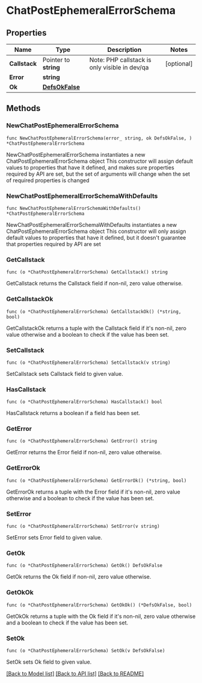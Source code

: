 # ChatPostEphemeralErrorSchema

## Properties

Name | Type | Description | Notes
------------ | ------------- | ------------- | -------------
**Callstack** | Pointer to **string** | Note: PHP callstack is only visible in dev/qa | [optional] 
**Error** | **string** |  | 
**Ok** | [**DefsOkFalse**](DefsOkFalse.md) |  | 

## Methods

### NewChatPostEphemeralErrorSchema

`func NewChatPostEphemeralErrorSchema(error_ string, ok DefsOkFalse, ) *ChatPostEphemeralErrorSchema`

NewChatPostEphemeralErrorSchema instantiates a new ChatPostEphemeralErrorSchema object
This constructor will assign default values to properties that have it defined,
and makes sure properties required by API are set, but the set of arguments
will change when the set of required properties is changed

### NewChatPostEphemeralErrorSchemaWithDefaults

`func NewChatPostEphemeralErrorSchemaWithDefaults() *ChatPostEphemeralErrorSchema`

NewChatPostEphemeralErrorSchemaWithDefaults instantiates a new ChatPostEphemeralErrorSchema object
This constructor will only assign default values to properties that have it defined,
but it doesn't guarantee that properties required by API are set

### GetCallstack

`func (o *ChatPostEphemeralErrorSchema) GetCallstack() string`

GetCallstack returns the Callstack field if non-nil, zero value otherwise.

### GetCallstackOk

`func (o *ChatPostEphemeralErrorSchema) GetCallstackOk() (*string, bool)`

GetCallstackOk returns a tuple with the Callstack field if it's non-nil, zero value otherwise
and a boolean to check if the value has been set.

### SetCallstack

`func (o *ChatPostEphemeralErrorSchema) SetCallstack(v string)`

SetCallstack sets Callstack field to given value.

### HasCallstack

`func (o *ChatPostEphemeralErrorSchema) HasCallstack() bool`

HasCallstack returns a boolean if a field has been set.

### GetError

`func (o *ChatPostEphemeralErrorSchema) GetError() string`

GetError returns the Error field if non-nil, zero value otherwise.

### GetErrorOk

`func (o *ChatPostEphemeralErrorSchema) GetErrorOk() (*string, bool)`

GetErrorOk returns a tuple with the Error field if it's non-nil, zero value otherwise
and a boolean to check if the value has been set.

### SetError

`func (o *ChatPostEphemeralErrorSchema) SetError(v string)`

SetError sets Error field to given value.


### GetOk

`func (o *ChatPostEphemeralErrorSchema) GetOk() DefsOkFalse`

GetOk returns the Ok field if non-nil, zero value otherwise.

### GetOkOk

`func (o *ChatPostEphemeralErrorSchema) GetOkOk() (*DefsOkFalse, bool)`

GetOkOk returns a tuple with the Ok field if it's non-nil, zero value otherwise
and a boolean to check if the value has been set.

### SetOk

`func (o *ChatPostEphemeralErrorSchema) SetOk(v DefsOkFalse)`

SetOk sets Ok field to given value.



[[Back to Model list]](../README.md#documentation-for-models) [[Back to API list]](../README.md#documentation-for-api-endpoints) [[Back to README]](../README.md)


